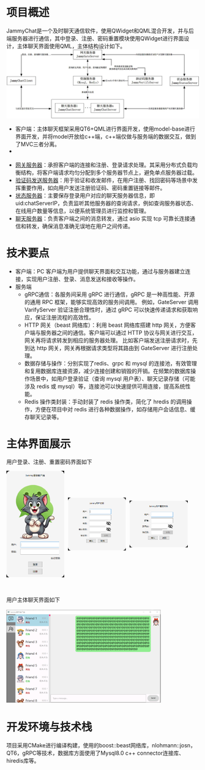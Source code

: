 ﻿# 项目概述
JammyChat是一个及时聊天通信软件，使用QWidget和QML混合开发，并与后端服务器进行通信，其中登录、注册、密码重置模块使用QWidget进行界面设计，主体聊天界面使用QML，主体结构设计如下。
![](./项目架构.jpg)
- 客户端：主体聊天框架采用QT6+QML进行界面开发，使用model-base进行界面开发，并将model开放给c++端，c++端仅做与服务端的数据交互，做到了MVC三者分离。
- <br></br>
- [网关服务器](https://github.com/jammy-6/JammyGateServer)：承担客户端的连接和注册、登录请求处理。其采用分布式负载均衡结构，将客户端请求均匀分配到多个服务器节点上，避免单点服务器过载。
- [验证码发送服务器](https://github.com/jammy-6/JammyVertifyServer)：用于验证和收发邮件，在用户注册、找回密码等场景中发挥重要作用，如向用户发送注册验证码、密码重置链接等邮件。
- [状态服务器](https://github.com/jammy-6/JammyStatusServer)：主要保存登录用户对应的聊天服务器信息，即uid:chatServerIP，负责监听其他服务器的查询请求，例如查询服务器状态、在线用户数量等信息，以便系统管理员进行监控和管理。
- [聊天服务器](https://github.com/jammy-6/JammyChatServer)：负责客户端之间的消息转发，通过 asio 实现 tcp 可靠长连接通信和转发，确保消息准确无误地在用户之间传递。


# 技术要点
- 客户端：PC 客户端为用户提供聊天界面和交互功能，通过与服务器建立连接，实现用户注册、登录、消息发送和接收等操作。
- 服务端
  - gRPC通信：各服务间采用 gRPC 进行通信，gRPC 是一种高性能、开源的通用 RPC 框架，能够实现高效的服务间调用。
  例如，GateServer 调用 VarifyServer 验证注册合理性时，通过 gRPC 可以快速传递请求和获取响应，保证注册流程的高效性。
  - HTTP 网关（beast 网络库）：利用 beast 网络库搭建 http 网关，方便客户端与服务器之间的通信。客户端可以通过 HTTP 协议与网关进行交互，网关再将请求转发到相应的服务器处理。
  比如客户端发送注册请求时，先到达 http 网关，网关再根据请求类型将其路由到 GateServer 进行注册处理。
  - 数据存储与操作：分别实现了redis、grpc 和 mysql 的连接池，有效管理和复用数据库连接资源，减少连接创建和销毁的开销。在频繁的数据库操作场景中，如用户登录验证（查询 mysql 用户表）、聊天记录存储（可能涉及 redis 或 mysql）等，连接池可以快速提供可用连接，提高系统性能。
  - Redis 操作类封装：手动封装了 redis 操作类，简化了 hredis 的调用操作，方便在项目中对 redis 进行各种数据操作，如存储用户会话信息、缓存聊天记录等。

# 主体界面展示
用户登录、注册、重置密码界面如下
<div style="display: flex; flex-direction: row; align-items: center;">
  <img src="./登录界面.png" alt="Your Image" style="width: 30%; height: 30%;margin-right: 10px;">
  <img src="./注册界面.png" alt="Your Image" style="width: 30%; height: 30%;margin-right: 10px;">
  <img src="./重置密码界面.png" alt="Your Image" style="width: 30%; height: 30%;margin-right: 10px;">
</div>

<br></br>
用户主体聊天界面如下
<br></br>
<img src="./主体界面.png" style="width: 80%; height: 80%;">

# 开发环境与技术栈
项目采用CMake进行编译构建，使用的boost::beast网络库，nlohmann::josn，QT6，gRPC等技术，数据库方面使用了Mysql8.0 c++ connector连接库、hiredis库等。
